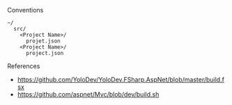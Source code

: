 Conventions

```
~/
  src/
    <Project Name>/
      projet.json
    <Project Name>/
      project.json
```

References
- https://github.com/YoloDev/YoloDev.FSharp.AspNet/blob/master/build.fsx
- https://github.com/aspnet/Mvc/blob/dev/build.sh
